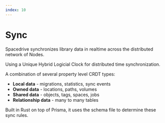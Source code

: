 ```yaml
---
index: 10
---
```


# Sync

Spacedrive synchronizes library data in realtime across the distributed network of Nodes.

Using a Unique Hybrid Logicial Clock for distributed time synchronization.

A combination of several property level CRDT types:

- **Local data** - migrations, statistics, sync events
- **Owned data** - locations, paths, volumes
- **Shared data** - objects, tags, spaces, jobs
- **Relationship data** - many to many tables

Built in Rust on top of Prisma, it uses the schema file to determine these sync rules.
